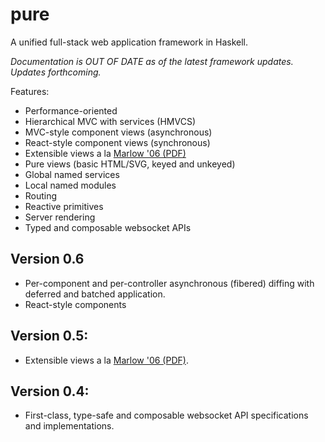 # pure

A unified full-stack web application framework in Haskell. 

*Documentation is OUT OF DATE as of the latest framework updates. Updates forthcoming.*

Features:

* Performance-oriented
* Hierarchical MVC with services (HMVCS)
* MVC-style component views (asynchronous)
* React-style component views (synchronous)
* Extensible views a la [Marlow '06 (PDF)](http://simonmar.github.io/bib/papers/ext-exceptions.pdf)
* Pure views (basic HTML/SVG, keyed and unkeyed)
* Global named services
* Local named modules
* Routing
* Reactive primitives
* Server rendering
* Typed and composable websocket APIs

## Version 0.6

* Per-component and per-controller asynchronous (fibered) diffing with deferred and batched application. 
* React-style components

## Version 0.5:

* Extensible views a la [Marlow '06 (PDF)](http://simonmar.github.io/bib/papers/ext-exceptions.pdf).

## Version 0.4:

* First-class, type-safe and composable websocket API specifications and implementations.
